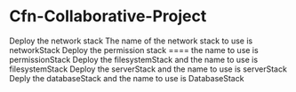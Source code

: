 # Cfn-Collaborative-Project
Deploy the network stack
The  name of the network stack to use is networkStack
Deploy the permission stack ==== the name to use is permissionStack
Deploy the filesystemStack and the name to use is filesystemStack
Deploy the serverStack and the name to use is serverStack
Deply the databaseStack and the name to use is DatabaseStack

